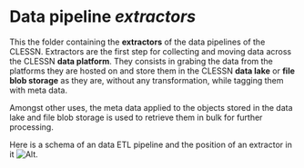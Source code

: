# Data pipeline *extractors*
This the folder containing the **extractors** of the data pipelines of the CLESSN.  Extractors are the first step for collecting and moving data across the CLESSN **data platform**.  They consists in grabing the data from the platforms they are hosted on and store them in the CLESSN **data lake** or **file blob storage** as they are, without any transformation, while tagging them with meta data.

Amongst other uses, the meta data applied to the objects stored in the data lake and file blob storage is used to retrieve them in bulk for further processing.

Here is a schema of an data ETL pipeline and the position of an extractor in it
![Alt](https://github.com/clessn/diagrams/blob/master/infra/pipeline_schema.drawio.png).
